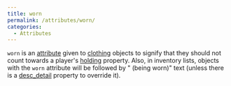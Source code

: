 ```yaml
---
title: worn
permalink: /attributes/worn/
categories: 
  - Attributes
---
```


`worn` is an [attribute](attributes/) given to
[clothing](attributes/clothing/) objects to signify that they should not
count towards a player's [holding](properties/holding/) property. Also,
in inventory lists, objects with the `worn` attribute will be followed
by " (being worn)" text (unless there is a
[desc_detail](properties/desc_detail/) property to override it).
